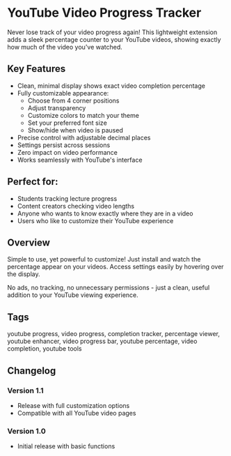 
# YouTube Video Progress Tracker

Never lose track of your video progress again! This lightweight extension adds a sleek percentage counter to your YouTube videos, showing exactly how much of the video you've watched.

## Key Features

- Clean, minimal display shows exact video completion percentage
- Fully customizable appearance:
  - Choose from 4 corner positions
  - Adjust transparency
  - Customize colors to match your theme
  - Set your preferred font size
  - Show/hide when video is paused
- Precise control with adjustable decimal places
- Settings persist across sessions
- Zero impact on video performance
- Works seamlessly with YouTube's interface

## Perfect for:
- Students tracking lecture progress
- Content creators checking video lengths
- Anyone who wants to know exactly where they are in a video
- Users who like to customize their YouTube experience

## Overview
Simple to use, yet powerful to customize! Just install and watch the percentage appear on your videos. Access settings easily by hovering over the display.

No ads, no tracking, no unnecessary permissions - just a clean, useful addition to your YouTube viewing experience.

## Tags
youtube progress, video progress, completion tracker, percentage viewer, youtube enhancer, video progress bar, youtube percentage, video completion, youtube tools

## Changelog

### Version 1.1
- Release with full customization options
- Compatible with all YouTube video pages

### Version 1.0
- Initial release with basic functions

